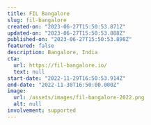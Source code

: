```yaml
---
title: FIL Bangalore
slug: fil-bangalore
created-on: "2023-06-27T15:50:53.871Z"
updated-on: "2023-06-27T15:50:53.888Z"
published-on: "2023-06-27T15:50:53.898Z"
featured: false
description: Bangalore, India
cta:
  url: https://fil-bangalore.io/
  text: null
start-date: "2022-11-29T16:50:53.914Z"
end-date: "2022-11-30T16:50:00.000Z"
image:
  url: /assets/images/fil-bangalore-2022.png
  alt: null
involvement: supported
---
```

